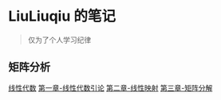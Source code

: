 # LiuLiuqiu 的笔记
> 仅为了个人学习纪律

## 矩阵分析
[线性代数](./_post/矩阵分析/线性代数.html)
[第一章-线性代数引论](./_post/矩阵分析/第一章.html)
[第二章-线性映射](._post/矩阵分析/第二章.html)
[第三章-矩阵分解](._post/矩阵分析/第三章.html)